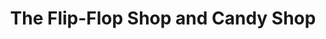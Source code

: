 ---
title: "The Flip-Flop Shop and Candy Shop"
url: /anna-maria/the-flip-flop-shop-and-candy-shop/
shop: gift
---